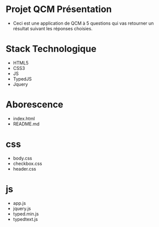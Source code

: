 # Projet QCM Présentation
* Ceci est une application de QCM à 5 questions qui vas retourner un résultat suivant les réponses choisies.

# Stack Technologique
* HTML5
* CSS3
* JS
* TypedJS
* Jquery

# Aborescence
* index.html
* README.md
# css
* body.css
* checkbox.css
* header.css

# js
* app.js
* jquery.js
* typed.min.js
* typedtext.js

